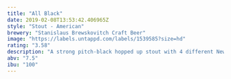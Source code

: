 ```yaml
---
title: "All Black"
date: 2019-02-08T13:53:42.406965Z
style: "Stout - American"
brewery: "Stanislaus Brewskovitch Craft Beer"
image: "https://labels.untappd.com/labels/1539585?size=hd"
rating: "3.58"
description: "A strong pitch-black hopped up stout with 4 different New Zealand hops."
abv: "7.5"
ibu: "100"
---
```


